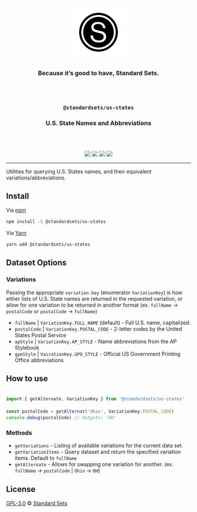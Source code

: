 <div align="center">
  <br />
  <a href="https://standardsets.com">
    <img src="../../assets/standardsets-logo.png" width="150" />
  </a>
  <h3>Because it’s good to have, Standard Sets.</h3>
  <br />
  <br />
  <h3><code>@standardsets/us-states</code></h3>
  <h3>U.S. State Names and Abbreviations</h3>
  <br />
  <br />
  <p>
    <a href="https://www.pkgstats.com/pkg:@standardsets/us-states?ref=github.com" title="NPM - Version"><img src="https://img.shields.io/npm/v/@standardsets/us-states?style=flat-square" /></a>
    <a href="../../LICENSE" title="License"><img src="https://img.shields.io/npm/l/@standardsets/us-states?style=flat-square" /></a>
    <a href="https://www.pkgstats.com/pkg:@standardsets/us-states?ref=github.com" title="NPM - Downloads"><img src="https://img.shields.io/npm/dt/@standardsets/us-states?style=flat-square" /></a>
    <a href="https://twitter.com/standardsets" title="Follow @StandardSets on Twitter"><img src="https://img.shields.io/twitter/follow/standardsets?style=social" /></a>
  </p>
</div>

<hr />

Utilities for querying U.S. States names, and their equivalent variations/abbreviations.

## Install

Via [npm](https://npmjs.com/package/@standardsets/us-states)

```sh
npm install -S @standardsets/us-states
```

Via [Yarn](https://yarn.pm/@standardsets/us-states)

```sh
yarn add @standardsets/us-states
```

## Dataset Options

### Variations

Passing the appropriate `variation.key` (enumerator `VariationKey`) is how either
lists of U.S. State names are returned in the requested variation, or allow for
one variation to be returned in another format (ex. `fullName` -> `postalCode`
or `postalCode` -> `fullName`)

* `fullName` | `VariationKey.FULL_NAME` (default) - Full U.S. name, capitalized.
* `postalCode` | `VariationKey.POSTAL_CODE` - 2-letter codes by the United States Postal Service
* `apStyle` | `VariationKey.AP_STYLE` - Name abbreviations from the AP Stylebook
* `gpoStyle` | `VairationKey.GPO_STYLE` - Official US Government Printing Office abbreviations

## How to use

```js

import { getAlternate, VariationKey } from '@standardsets/us-states'

const postalCode = getAlternat('Ohio', VariationKey.POSTAL_CODE)
console.debug(postalCode) // Outputs: 'OH'

```

### Methods

* `getVariations` - Listing of available variations for the current data set.
* `getVariationItems` - Query dataset and return the specified variation items. Default to `fullName`
* `getAlternate` - Allows for swapping one variation for another. (ex. `fullName` -> `postalCode` | `Ohio` -> `OH`)

## License

[GPL-3.0](../../LICENSE) © [Standard Sets](https://standardsets.com)
